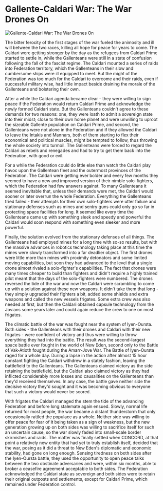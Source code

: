 # Gallente-Caldari War: The War Drones On

![Gallente-Caldari War: The War Drones On](images/caldariwar.jpg)

The bitter ferocity of the first stages of the war fueled the animosity and ill
will between the two races, killing all hope for peace for years to come. The
Caldari were getting stronger by the day as the refugees from Caldari Prime
started to settle in, while the Gallenteans were still in a state of confusion
following the fall of the fascist regime. The Caldari mounted a series of raids
into Federation territory, which the Gallenteans in their slow and cumbersome
ships were ill equipped to meet. But the might of the Federation was too much
for the Caldari to overcome and their raids, even if successful military wise,
had little impact beside draining the morale of the Gallenteans and bolstering
their own.

After a while the Caldari agenda became clear - they were willing to sign peace
if the Federation would return Caldari Prime and acknowledge the newly formed
Caldari state. But the Gallenteans couldn't agree to these demands for two
reasons: one, they were loath to admit a sovereign state into their midst; close
to their own home planet and were unwilling to uproot the sizeable Gallente
population on Caldari Prime, and second, the Gallenteans were not alone in the
Federation and if they allowed the Caldari to leave the Intakis and Mannars,
both of them starting to flex their economical and political muscles, might be
tempted to follow, thus throwing the whole society into turmoil. The Gallenteans
were forced to regard the Caldari as rebels and renegades and had to try to get
them back into the Federation, with good or evil.

For a while the Federation could do little else than watch the Caldari play
havoc upon the Gallentean fleet and the outermost provinces of the Federation.
The Caldari were getting ever bolder and every few months they seemed to have a
new and improved version of their nimble solo-fighters, which the Federation had
few answers against. To many Gallenteans it seemed inevitable that, unless their
demands were met, the Caldari would sooner or later overrun the whole
Federation. Everything the Gallenteans tried failed - their attempts for their
own solo-fighters were utter failure and stationary defenses such as mines and
sentry guns could only go so far in protecting space facilities for long. It
seemed like every time the Gallenteans came up with something sleek and speedy
and powerful the Caldari would soon respond with something even sleeker and more
powerful.

Finally, the solution evolved from the stationary defenses of all things. The
Gallenteans had employed mines for a long time with so-so results, but with the
massive advances in robotics technology taking place at this time the mines were
slowly transformed into a far deadlier object. The first drones were little more
than mines with proximity detonators and some limited moving capabilities, but
soon they had advanced to the level that a single drone almost rivaled a
solo-fighter's capabilities. The fact that drones were many times cheaper to
build than fighters and didn't require a highly trained pilot meant that the
days of the solo-fighters were numbered. The drones reversed the tide of the war
and now the Caldari were scrambling to come up with a solution against these new
weapons. It didn't take them that long - they simply upgraded their fighters a
bit, added some shields and extra weapons and called the new vessels frigates.
Some extra crew was also needed at first, but then the Caldari obtained capsule
technology from the Jovians some years later and could again reduce the crew to
one on most frigates.

The climatic battle of the war was fought near the system of Iyen-Oursta. Both
sides - the Gallenteans with their drones and Caldari with their new frigates -
were confident of victory and thus were willing to throw everything they had
into the battle. The result was the second-largest space battle ever fought in
the world of New Eden, second only to the Battle of Vak-Atioth fought during the
Amarr-Jove War. The Battle of Iyen-Oursta raged for a whole day. During a lapse
in the action after almost 15 hour constant fighting the Caldari withdrew in a
stately fashion, leaving the battlefield to the Gallenteans. The Gallenteans
claimed victory as the side retaining the battlefield, but the Caldari also
claimed victory as they had inflicted considerably more losses and causalities
on the Gallenteans than they'd received themselves. In any case, the battle gave
neither side the decisive victory they'd sought and it was becoming obvious to
everyone that such a victory would never be scored.

With frigates the Caldari managed the stem the tide of the advancing Federation
and before long stalemate again ensued. Slowly, normal life returned for most
people, the war became a distant thunderstorm that only occasionally rattled the
populace as a whole. Neither side was willing to offer peace for fear of it
being taken as a sign of weakness, but the new generation growing up on both
sides was willing to sacrifice itself for such an uncertain cause, so the war
slowly faded into small-scale border skirmishes and raids. The matter was
finally settled when CONCORD, at that point a relatively new entity that had yet
to truly establish itself, decided that the war, posing as it did a threat to
New Eden's diplomatic and economic stability, had gone on long enough. Sensing
tiredness on both sides after the Iyen-Oursta battle, they used the opportunity
to open peace talks between the two obstinate adversaries and were, within six
months, able to broker a ceasefire agreement acceptable to both sides. The
Federation acknowledged the Caldari state as sovereign and both sides were to
retain their original outposts and settlements, except for Caldari Prime, which
remained under Federation control.
